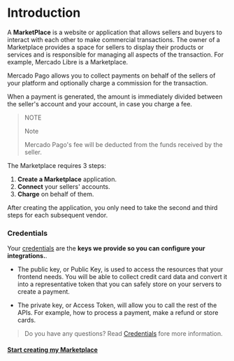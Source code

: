 # Introduction

A **MarketPlace** is a website or application that allows sellers and buyers to interact with each other to make commercial transactions. The owner of a Marketplace provides a space for sellers to display their products or services and is responsible for managing all aspects of the transaction. For example, Mercado Libre is a Marketplace.

Mercado Pago allows you to collect payments on behalf of the sellers of your platform and optionally charge a commission for the transaction.

When a payment is generated, the amount is immediately divided between the seller's account and your account, in case you charge a fee.


> NOTE
>
> Note
>
> Mercado Pago's fee will be deducted from the funds received by the seller.

The Marketplace requires 3 steps:

1. **Create a Marketplace** application.
2. **Connect** your sellers' accounts.
3. **Charge** on behalf of them.

After creating the application, you only need to take the second and third steps for each subsequent vendor.


### Credentials

Your [credentials]([FAKER][CREDENTIALS][URL]) are the **keys we provide so you can configure your integrations.**. 

* The public key, or Public Key, is used to access the resources that your frontend needs. You will be able to collect credit card data and convert it into a representative token that you can safely store on your servers to create a payment.


* The private key, or Access Token, will allow you to call the rest of the APIs. For example, how to process a payment, make a refund or store cards.

> Do you have any questions? Read [Credentials](https://www.mercadopago[FAKER][URL][DOMAIN]/developers/en/guides/credentials/credentials) fore more information.


#### [Start creating my Marketplace](https://www.mercadopago[FAKER][URL][DOMAIN]/developers/en/guides/online-payments/marketplace/checkout-pro/create-marketplace)
